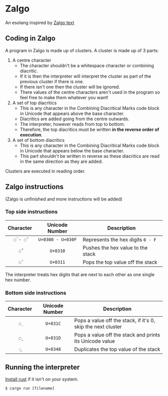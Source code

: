 # Zalgo

An esolang inspired by [Zalgo text](https://en.wikipedia.org/wiki/Zalgo_text)

## Coding in Zalgo

A program in Zalgo is made up of clusters. A cluster is made up of 3 parts:

1. A centre character
	+ The character shouldn't be a whitespace character or combining diacritic.
	+ If it is then the interpreter will interpret the cluster as part of the previous cluster if there is one.
	+ If there isn't one then the cluster will be ignored.
	+ There values of the centre characters aren't used in the program so feel free to make them whatever you want!
2. A set of top diacritics
	+ This is any character in the Combining Diacritical Marks code block in Unicode that appears above the base character.
	+ Diacritics are added going from the centre outwards.
	+ The interpreter, however reads from top to bottom.
	+ Therefore, the top diacritics must be written **in the reverse order of execution**.
3. A set of bottom diacritics
	+ This is any character in the Combining Diacritical Marks code block in Unicode that appears below the base character.
	+ This part shouldn't be written in reverse as these diacritics are read in the same direction as they are added.

Clusters are executed in reading order.

## Zalgo instructions

(Zalgo is unfinished and more instructions will be added)

### Top side instructions

| Character | Unicode Number    | Description                       |
|:---------:|:-----------------:|-----------------------------------|
| `◌̀ - ◌̏`   | `U+0300 - U+030F` | Represents the hex digits `0 - F` |
| `◌̐`       | `U+0310`          | Pushes the hex value to the stack |
| `◌̑`       | `U+0311`          | Pops the top value off the stack  |

The interpreter treats hex digits that are next to each other as one single hex number.

### Bottom side instructions

| Character | Unicode Number    | Description                                                  |
|:---------:|:-----------------:|--------------------------------------------------------------|
| `◌̜`       | `U+031C`          | Pops a value off the stack, if it's 0, skip the next cluster |
| `◌̝`       | `U+031D`          | Pops a value off the stack and prints its Unicode value      |
| `◌͈`       | `U+0348`          | Duplicates the top value of the stack                        |

## Running the interpreter

[Install rust](https://www.rust-lang.org/tools/install) if it isn't on your system.

```console
$ cargo run [filename]
```
